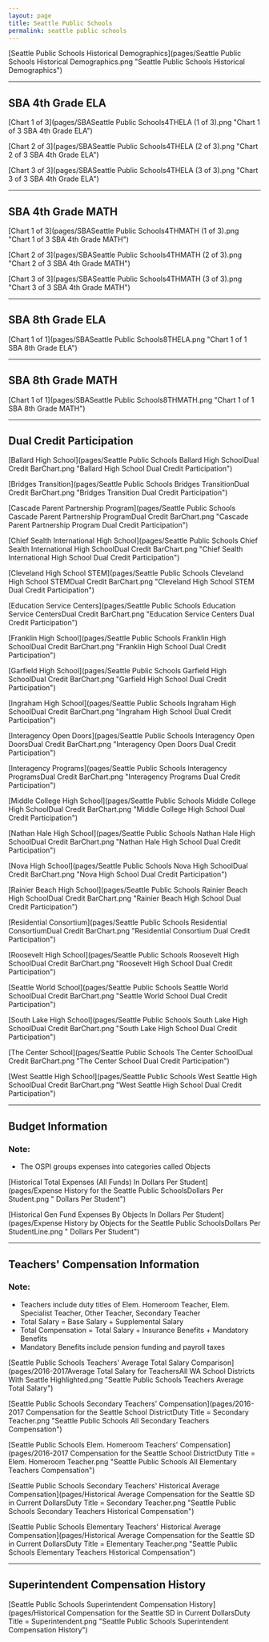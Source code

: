 ```yaml
---
layout: page
title: Seattle Public Schools
permalink: seattle public schools
---
```



[Seattle Public Schools Historical Demographics](pages/Seattle Public Schools Historical Demographics.png "Seattle Public Schools Historical Demographics")

___

## SBA 4th Grade ELA

[Chart 1 of 3](pages/SBASeattle Public Schools4THELA (1 of 3).png "Chart 1 of 3 SBA 4th Grade ELA")

[Chart 2 of 3](pages/SBASeattle Public Schools4THELA (2 of 3).png "Chart 2 of 3 SBA 4th Grade ELA")

[Chart 3 of 3](pages/SBASeattle Public Schools4THELA (3 of 3).png "Chart 3 of 3 SBA 4th Grade ELA")


___

## SBA 4th Grade MATH

[Chart 1 of 3](pages/SBASeattle Public Schools4THMATH (1 of 3).png "Chart 1 of 3 SBA 4th Grade MATH")

[Chart 2 of 3](pages/SBASeattle Public Schools4THMATH (2 of 3).png "Chart 2 of 3 SBA 4th Grade MATH")

[Chart 3 of 3](pages/SBASeattle Public Schools4THMATH (3 of 3).png "Chart 3 of 3 SBA 4th Grade MATH")


___

## SBA 8th Grade ELA

[Chart 1 of 1](pages/SBASeattle Public Schools8THELA.png "Chart 1 of 1 SBA 8th Grade ELA")


___

## SBA 8th Grade MATH

[Chart 1 of 1](pages/SBASeattle Public Schools8THMATH.png "Chart 1 of 1 SBA 8th Grade MATH")


___

## Dual Credit Participation

[Ballard High School](pages/Seattle Public Schools Ballard High SchoolDual Credit BarChart.png "Ballard High School Dual Credit Participation")

[Bridges Transition](pages/Seattle Public Schools Bridges TransitionDual Credit BarChart.png "Bridges Transition Dual Credit Participation")

[Cascade Parent Partnership Program](pages/Seattle Public Schools Cascade Parent Partnership ProgramDual Credit BarChart.png "Cascade Parent Partnership Program Dual Credit Participation")

[Chief Sealth International High School](pages/Seattle Public Schools Chief Sealth International High SchoolDual Credit BarChart.png "Chief Sealth International High School Dual Credit Participation")

[Cleveland High School STEM](pages/Seattle Public Schools Cleveland High School STEMDual Credit BarChart.png "Cleveland High School STEM Dual Credit Participation")

[Education Service Centers](pages/Seattle Public Schools Education Service CentersDual Credit BarChart.png "Education Service Centers Dual Credit Participation")

[Franklin High School](pages/Seattle Public Schools Franklin High SchoolDual Credit BarChart.png "Franklin High School Dual Credit Participation")

[Garfield High School](pages/Seattle Public Schools Garfield High SchoolDual Credit BarChart.png "Garfield High School Dual Credit Participation")

[Ingraham High School](pages/Seattle Public Schools Ingraham High SchoolDual Credit BarChart.png "Ingraham High School Dual Credit Participation")

[Interagency Open Doors](pages/Seattle Public Schools Interagency Open DoorsDual Credit BarChart.png "Interagency Open Doors Dual Credit Participation")

[Interagency Programs](pages/Seattle Public Schools Interagency ProgramsDual Credit BarChart.png "Interagency Programs Dual Credit Participation")

[Middle College High School](pages/Seattle Public Schools Middle College High SchoolDual Credit BarChart.png "Middle College High School Dual Credit Participation")

[Nathan Hale High School](pages/Seattle Public Schools Nathan Hale High SchoolDual Credit BarChart.png "Nathan Hale High School Dual Credit Participation")

[Nova High School](pages/Seattle Public Schools Nova High SchoolDual Credit BarChart.png "Nova High School Dual Credit Participation")

[Rainier Beach High School](pages/Seattle Public Schools Rainier Beach High SchoolDual Credit BarChart.png "Rainier Beach High School Dual Credit Participation")

[Residential Consortium](pages/Seattle Public Schools Residential ConsortiumDual Credit BarChart.png "Residential Consortium Dual Credit Participation")

[Roosevelt High School](pages/Seattle Public Schools Roosevelt High SchoolDual Credit BarChart.png "Roosevelt High School Dual Credit Participation")

[Seattle World School](pages/Seattle Public Schools Seattle World SchoolDual Credit BarChart.png "Seattle World School Dual Credit Participation")

[South Lake High School](pages/Seattle Public Schools South Lake High SchoolDual Credit BarChart.png "South Lake High School Dual Credit Participation")

[The Center School](pages/Seattle Public Schools The Center SchoolDual Credit BarChart.png "The Center School Dual Credit Participation")

[West Seattle High School](pages/Seattle Public Schools West Seattle High SchoolDual Credit BarChart.png "West Seattle High School Dual Credit Participation")


___

## Budget Information
### Note:
- The OSPI groups expenses into categories called Objects

[Historical Total Expenses (All Funds) In Dollars Per Student](pages/Expense History for the Seattle Public SchoolsDollars Per Student.png " Dollars Per Student")

[Historical Gen Fund Expenses By Objects In Dollars Per Student](pages/Expense History by Objects for the Seattle Public SchoolsDollars Per StudentLine.png " Dollars Per Student")


___

## Teachers' Compensation Information
### Note:
- Teachers include duty titles of Elem. Homeroom Teacher, Elem. Specialist Teacher, Other Teacher, Secondary Teacher
- Total Salary = Base Salary + Supplemental Salary
- Total Compensation = Total Salary + Insurance Benefits + Mandatory Benefits
- Mandatory Benefits include pension funding and payroll taxes

[Seattle Public Schools Teachers' Average Total Salary Comparison](pages/2016-2017Average Total Salary for TeachersAll WA School Districts With Seattle Highlighted.png "Seattle Public Schools Teachers Average Total Salary")

[Seattle Public Schools Secondary Teachers' Compensation](pages/2016-2017 Compensation for the Seattle School DistrictDuty Title = Secondary Teacher.png "Seattle Public Schools All Secondary Teachers Compensation")

[Seattle Public Schools Elem. Homeroom Teachers' Compensation](pages/2016-2017 Compensation for the Seattle School DistrictDuty Title = Elem. Homeroom Teacher.png "Seattle Public Schools All Elementary Teachers Compensation")

[Seattle Public Schools Secondary Teachers' Historical Average Compensation](pages/Historical Average Compensation for the Seattle SD in Current DollarsDuty Title = Secondary Teacher.png "Seattle Public Schools Secondary Teachers Historical Compensation")

[Seattle Public Schools Elementary Teachers' Historical Average Compensation](pages/Historical Average Compensation for the Seattle SD in Current DollarsDuty Title = Elementary Teacher.png "Seattle Public Schools Elementary Teachers Historical Compensation")


___

## Superintendent Compensation History

[Seattle Public Schools Superintendent Compensation History](pages/Historical Compensation for the Seattle SD in Current DollarsDuty Title = Superintendent.png "Seattle Public Schools Superintendent Compensation History")

